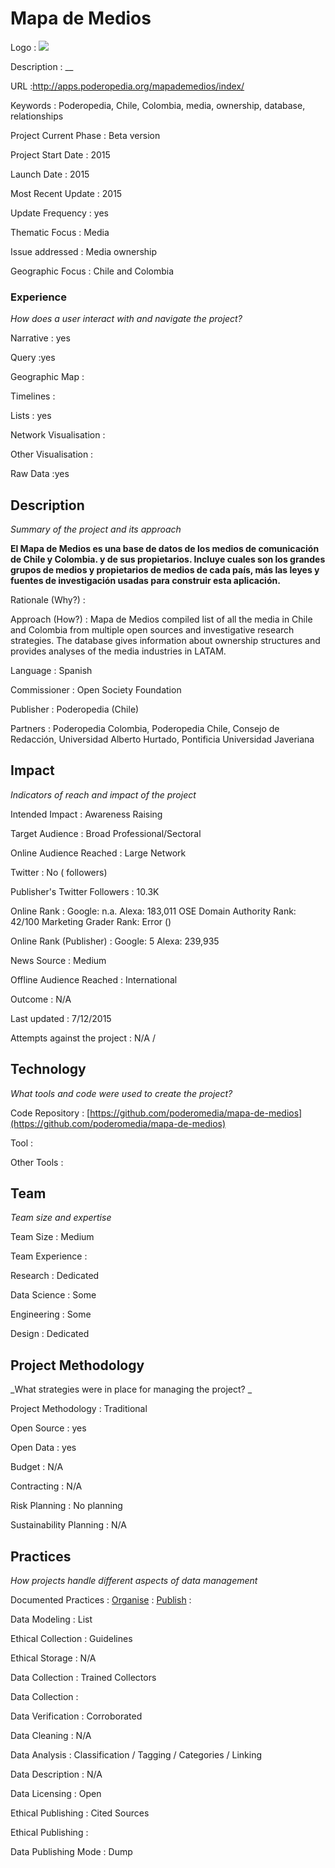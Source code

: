 # Mapa de Medios

Logo
: ![](N/A)

Description
: __

URL
:http://apps.poderopedia.org/mapademedios/index/


Keywords
: Poderopedia, Chile, Colombia, media, ownership, database, relationships



Project Current Phase
: Beta version

    

Project Start Date
: 2015



Launch Date
: 2015



Most Recent Update
: 2015



Update Frequency
: yes



Thematic Focus
: Media



Issue addressed
: Media ownership



Geographic Focus
: Chile and Colombia


### Experience

_How does a user interact with and navigate the project?_

Narrative
: yes 

Query
:yes 

Geographic Map
:  

Timelines
:  

Lists
: yes 

Network Visualisation
:  

Other Visualisation
:   

Raw Data 
:yes

## Description

_Summary of the project and its approach_

__El Mapa de Medios es una base de datos de los medios de comunicación de Chile y Colombia. y de sus propietarios. Incluye cuales son los grandes grupos de medios y propietarios de medios de cada país, más las leyes y fuentes de investigación usadas para construir esta aplicación.__


Rationale (Why?)
: 



Approach (How?)
: Mapa de Medios compiled list of all the media in Chile and Colombia from multiple open sources and investigative research strategies. The database gives information about ownership structures and provides analyses of the media industries in LATAM.



Language
: Spanish



Commissioner
: Open Society Foundation



Publisher
: Poderopedia (Chile)



Partners
: Poderopedia Colombia, Poderopedia Chile, Consejo de Redacción, Universidad Alberto Hurtado, Pontificia Universidad Javeriana


## Impact

_Indicators of reach and impact of the project_

Intended Impact
: Awareness Raising



Target Audience
: Broad Professional/Sectoral



Online Audience Reached
: Large Network



Twitter
: No ( followers)



Publisher's Twitter Followers
: 10.3K



Online Rank
:  Google: n.a.   Alexa: 183,011  OSE Domain Authority Rank: 42/100 Marketing Grader Rank: Error ()


Online Rank (Publisher)
:  Google: 5  Alexa: 239,935



News Source
: Medium



Offline Audience Reached
: International



Outcome
: N/A



Last updated
: 7/12/2015


Attempts against the project
: N/A  / 


## Technology

_What tools and code were used to create the project?_

Code Repository
: [https://github.com/poderomedia/mapa-de-medios](https://github.com/poderomedia/mapa-de-medios)



Tool
: 



Other Tools
: 


## Team

_Team size and expertise_

Team Size
: Medium



Team Experience
:  

Research
: Dedicated 

Data Science
: Some 

Engineering
:  Some

Design
: Dedicated


## Project Methodology

_What strategies were in place for managing the project? _

Project Methodology
: Traditional



Open Source
: yes



Open Data
: yes



Budget
: N/A



Contracting
: N/A



Risk Planning
: No planning



Sustainability Planning
: N/A



## Practices

_How projects handle different aspects of data management_

Documented Practices
: [Organise](https://github.com/poderomedia/mapa-de-medios) 
: [Publish](http://apps.poderopedia.org/mapademedios/datos/)
: []()


Data Modeling
: List



Ethical Collection
: Guidelines



Ethical Storage
: N/A



Data Collection
: Trained Collectors



Data Collection
: 



Data Verification
: Corroborated



Data Cleaning
: N/A



Data Analysis
: Classification / Tagging / Categories / Linking



Data Description
: N/A



Data Licensing
: Open



Ethical Publishing
: Cited Sources



Ethical Publishing
: 



Data Publishing Mode
: Dump

